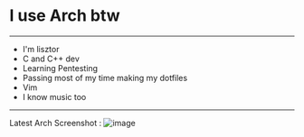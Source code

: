# I use Arch btw
--------------------------------------------
- I'm lisztor
- C and C++ dev
- Learning Pentesting
- Passing most of my time making my dotfiles
- Vim
- I know music too
--------------------------------------------
Latest Arch Screenshot :
![image](https://github.com/user-attachments/assets/09045b93-9570-43ac-b41f-2c1e61a440c0)
